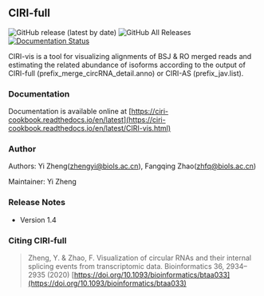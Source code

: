 ## CIRI-full

![GitHub release (latest by date)](https://img.shields.io/github/v/release/bioinfo-biols/CIRI-vis)
![GitHub All Releases](https://img.shields.io/github/downloads/bioinfo-biols/CIRI-vis/total)
[![Documentation Status](https://readthedocs.org/projects/ciri-cookbook/badge/?version=latest)](https://ciri-cookbook.readthedocs.io/en/latest/?badge=latest)

CIRI-vis is a tool for visualizing alignments of BSJ & RO merged reads and estimating the related abundance of isoforms according to the output of CIRI-full (prefix_merge_circRNA_detail.anno) or CIRI-AS (prefix_jav.list).

### Documentation

Documentation is available online at [https://ciri-cookbook.readthedocs.io/en/latest](https://ciri-cookbook.readthedocs.io/en/latest/CIRI-vis.html)

### Author

Authors: Yi Zheng(zhengyi@biols.ac.cn), Fangqing Zhao(zhfq@biols.ac.cn)

Maintainer: Yi Zheng

### Release Notes

- Version 1.4

### Citing CIRI-full

> Zheng, Y. & Zhao, F. Visualization of circular RNAs and their internal splicing events from transcriptomic data. Bioinformatics 36, 2934–2935 (2020) [https://doi.org/10.1093/bioinformatics/btaa033](https://doi.org/10.1093/bioinformatics/btaa033)